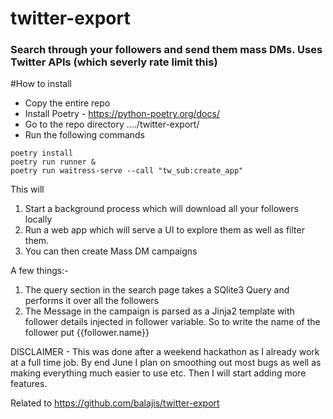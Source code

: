 # twitter-export

### Search through your followers and send them mass DMs. Uses Twitter APIs (which severly rate limit this)

#How to install
- Copy the entire repo
- Install Poetry - https://python-poetry.org/docs/
- Go to the repo directory ..../twitter-export/
- Run the following commands

```shell
poetry install
poetry run runner &
poetry run waitress-serve --call "tw_sub:create_app"
```

This will 
1. Start a background process which will download all your followers locally
2. Run a web app which will serve a UI to explore them as well as filter them.
3. You can then create Mass DM campaigns


A few things:-
1. The query section in the search page takes a SQlite3 Query and performs it over all the followers
2. The Message in the campaign is parsed as a Jinja2 template with follower details injected in follower variable. So to write the name of the follower put {{follower.name}}

DISCLAIMER - This was done after a weekend hackathon as I already work at a full time job. By end June I plan on smoothing out most bugs as well as making everything much easier to use etc. Then I will start adding more features.

Related to https://github.com/balajis/twitter-export

